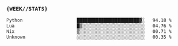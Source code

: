### `{WEEK//STATS}` 
<!--START_SECTION:waka-->

```txt
Python                    ███████████████████████▓░   94.18 %
Lua                       █▒░░░░░░░░░░░░░░░░░░░░░░░   04.76 %
Nix                       ▒░░░░░░░░░░░░░░░░░░░░░░░░   00.71 %
Unknown                   ░░░░░░░░░░░░░░░░░░░░░░░░░   00.35 %
```

<!--END_SECTION:waka-->
